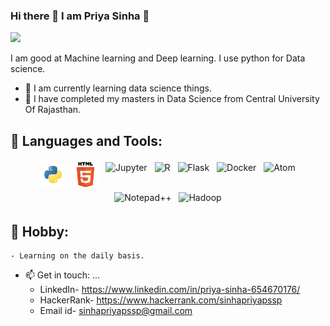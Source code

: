### Hi there 👋 I am Priya Sinha :woman:
<img src="https://media.giphy.com/media/3o7aCZVnVV2efQgIko/giphy.gif"/>

I am good at Machine learning and Deep learning. I use python for Data science.

- 🔭 I am currently learning data science things.
- 🔭 I have completed my masters in Data Science from Central University Of Rajasthan.

## 🧰 Languages and Tools:
<p align="center">
<img src="https://raw.githubusercontent.com/github/explore/80688e429a7d4ef2fca1e82350fe8e3517d3494d/topics/python/python.png" alt="Python" height="40" style="vertical-align:top; margin:4px">
<img src="https://raw.githubusercontent.com/github/explore/80688e429a7d4ef2fca1e82350fe8e3517d3494d/topics/html/html.png" alt="HTML" height="40" style="vertical-align:top; margin:4px">
<img src="https://upload.wikimedia.org/wikipedia/commons/thumb/3/38/Jupyter_logo.svg/518px-Jupyter_logo.svg.png" alt="Jupyter" height="40" style="vertical-align:top; margin:4px">
<img src="https://images.techhive.com/images/article/2017/01/r_programming_language_abstract_blue_binary_code_background_thinkstock_3x2_1200x800-100703501-large.jpg" alt="R" height="40" style="vertical-align:top; margin:4px">
    
<img src="https://soshace-12d3e.kxcdn.com/wp-content/uploads/rcl-uploads/articles/2020/08/3992502.jpg" alt="Flask" height="40" style="vertical-align:top; margin:4px">
<img src="https://webme.ie/wp-content/uploads/2019/01/How-to-run-a-python-app-with-docker-compose.png" alt="Docker" height="40" style="vertical-align:top; margin:4px">
<img src="https://img.favpng.com/5/7/18/atom-text-editor-source-code-editor-visual-studio-code-png-favpng-MfczF5T6EERBwtzxG3WweUfFH.jpg" alt="Atom" height="40" style="vertical-align:top; margin:4px">
<img src="https://img2.pngio.com/notepad-text-editor-source-code-editor-png-clipart-area-source-code-editor-png-728_426.jpg" alt="Notepad++" height="40" style="vertical-align:top; margin:4px">
<img src="http://twimgs.com/informationweek/galleries/automated/723/01_Hadoop_full.jpg" alt="Hadoop" height="40" style="vertical-align:top; margin:4px">
</p>

## 🌱 Hobby:
    - Learning on the daily basis.

- 📫 Get in touch: ...
    - LinkedIn- https://www.linkedin.com/in/priya-sinha-654670176/
    - HackerRank- https://www.hackerrank.com/sinhapriyapssp
    - Email id- sinhapriyapssp@gmail.com





<!--
**Oprishri/Oprishri** is a ✨ _special_ ✨ repository because its `README.md` (this file) appears on your GitHub profile.
